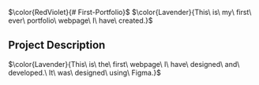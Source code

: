 $\color{RedViolet}{# First-Portfolio}$
$\color{Lavender}{This\ is\ my\ first\ ever\ portfolio\ webpage\ I\ have\ created.}$

## Project Description
$\color{Lavender}{This\ is\ the\ first\ webpage\ I\ have\ designed\ and\ developed.\ It\ was\ designed\ using\ Figma.}$
